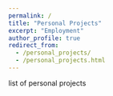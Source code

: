```yaml
---
permalink: /
title: "Personal Projects"
excerpt: "Employment"
author_profile: true
redirect_from: 
  - /personal_projects/
  - /personal_projects.html
---
```


list of personal projects